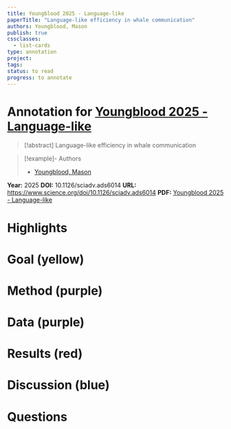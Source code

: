 ```yaml
---
title: Youngblood 2025 - Language-like
paperTitle: "Language-like efficiency in whale communication"
authors: Youngblood, Mason
publish: true
cssclasses:
  - list-cards
type: annotation
project:
tags:
status: to read
progress: to annotate
---
```

# Annotation for [Youngblood 2025 - Language-like](Papers/References/Youngblood%202025%20-%20Language-like)

> [!abstract] Language-like efficiency in whale communication

> [!example]- Authors
> - [Youngblood, Mason](Youngblood%2C%20Mason)

**Year:** 2025
**DOI:** 10.1126/sciadv.ads6014
**URL:** https://www.science.org/doi/10.1126/sciadv.ads6014
**PDF:** [Youngblood 2025 - Language-like](Papers/PDFs/Youngblood%202025%20-%20Language-like%20efficiency%20in%20whale%20communication.pdf)

# Highlights


# Goal (yellow)


# Method (purple)


# Data (purple)


# Results (red)


# Discussion (blue)


# Questions

